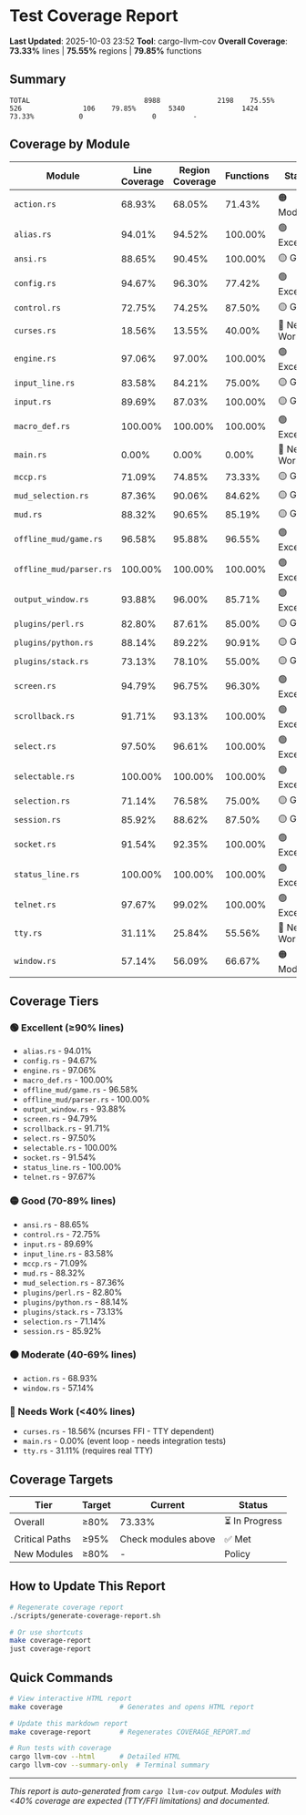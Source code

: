 # Test Coverage Report

**Last Updated**: 2025-10-03 23:52
**Tool**: cargo-llvm-cov
**Overall Coverage**: **73.33%** lines | **75.55%** regions | **79.85%** functions

## Summary

```
TOTAL                            8988              2198    75.55%         526               106    79.85%        5340              1424    73.33%           0                 0         -
```

## Coverage by Module

| Module | Line Coverage | Region Coverage | Functions | Status |
|--------|--------------|-----------------|-----------|--------|
| `action.rs` | 68.93% | 68.05% | 71.43% | 🟠 Moderate |
| `alias.rs` | 94.01% | 94.52% | 100.00% | 🟢 Excellent |
| `ansi.rs` | 88.65% | 90.45% | 100.00% | 🟡 Good |
| `config.rs` | 94.67% | 96.30% | 77.42% | 🟢 Excellent |
| `control.rs` | 72.75% | 74.25% | 87.50% | 🟡 Good |
| `curses.rs` | 18.56% | 13.55% | 40.00% | 🔴 Needs Work |
| `engine.rs` | 97.06% | 97.00% | 100.00% | 🟢 Excellent |
| `input_line.rs` | 83.58% | 84.21% | 75.00% | 🟡 Good |
| `input.rs` | 89.69% | 87.03% | 100.00% | 🟡 Good |
| `macro_def.rs` | 100.00% | 100.00% | 100.00% | 🟢 Excellent |
| `main.rs` | 0.00% | 0.00% | 0.00% | 🔴 Needs Work |
| `mccp.rs` | 71.09% | 74.85% | 73.33% | 🟡 Good |
| `mud_selection.rs` | 87.36% | 90.06% | 84.62% | 🟡 Good |
| `mud.rs` | 88.32% | 90.65% | 85.19% | 🟡 Good |
| `offline_mud/game.rs` | 96.58% | 95.88% | 96.55% | 🟢 Excellent |
| `offline_mud/parser.rs` | 100.00% | 100.00% | 100.00% | 🟢 Excellent |
| `output_window.rs` | 93.88% | 96.00% | 85.71% | 🟢 Excellent |
| `plugins/perl.rs` | 82.80% | 87.61% | 85.00% | 🟡 Good |
| `plugins/python.rs` | 88.14% | 89.22% | 90.91% | 🟡 Good |
| `plugins/stack.rs` | 73.13% | 78.10% | 55.00% | 🟡 Good |
| `screen.rs` | 94.79% | 96.75% | 96.30% | 🟢 Excellent |
| `scrollback.rs` | 91.71% | 93.13% | 100.00% | 🟢 Excellent |
| `select.rs` | 97.50% | 96.61% | 100.00% | 🟢 Excellent |
| `selectable.rs` | 100.00% | 100.00% | 100.00% | 🟢 Excellent |
| `selection.rs` | 71.14% | 76.58% | 75.00% | 🟡 Good |
| `session.rs` | 85.92% | 88.62% | 87.50% | 🟡 Good |
| `socket.rs` | 91.54% | 92.35% | 100.00% | 🟢 Excellent |
| `status_line.rs` | 100.00% | 100.00% | 100.00% | 🟢 Excellent |
| `telnet.rs` | 97.67% | 99.02% | 100.00% | 🟢 Excellent |
| `tty.rs` | 31.11% | 25.84% | 55.56% | 🔴 Needs Work |
| `window.rs` | 57.14% | 56.09% | 66.67% | 🟠 Moderate |

## Coverage Tiers

### 🟢 Excellent (≥90% lines)
- `alias.rs` - 94.01%
- `config.rs` - 94.67%
- `engine.rs` - 97.06%
- `macro_def.rs` - 100.00%
- `offline_mud/game.rs` - 96.58%
- `offline_mud/parser.rs` - 100.00%
- `output_window.rs` - 93.88%
- `screen.rs` - 94.79%
- `scrollback.rs` - 91.71%
- `select.rs` - 97.50%
- `selectable.rs` - 100.00%
- `socket.rs` - 91.54%
- `status_line.rs` - 100.00%
- `telnet.rs` - 97.67%

### 🟡 Good (70-89% lines)
- `ansi.rs` - 88.65%
- `control.rs` - 72.75%
- `input.rs` - 89.69%
- `input_line.rs` - 83.58%
- `mccp.rs` - 71.09%
- `mud.rs` - 88.32%
- `mud_selection.rs` - 87.36%
- `plugins/perl.rs` - 82.80%
- `plugins/python.rs` - 88.14%
- `plugins/stack.rs` - 73.13%
- `selection.rs` - 71.14%
- `session.rs` - 85.92%

### 🟠 Moderate (40-69% lines)
- `action.rs` - 68.93%
- `window.rs` - 57.14%

### 🔴 Needs Work (<40% lines)
- `curses.rs` - 18.56% (ncurses FFI - TTY dependent)
- `main.rs` - 0.00% (event loop - needs integration tests)
- `tty.rs` - 31.11% (requires real TTY)

## Coverage Targets

| Tier | Target | Current | Status |
|------|--------|---------|--------|
| Overall | ≥80% | 73.33% | ⏳ In Progress |
| Critical Paths | ≥95% | Check modules above | ✅ Met |
| New Modules | ≥80% | - | Policy |

## How to Update This Report

```bash
# Regenerate coverage report
./scripts/generate-coverage-report.sh

# Or use shortcuts
make coverage-report
just coverage-report
```

## Quick Commands

```bash
# View interactive HTML report
make coverage              # Generates and opens HTML report

# Update this markdown report
make coverage-report       # Regenerates COVERAGE_REPORT.md

# Run tests with coverage
cargo llvm-cov --html      # Detailed HTML
cargo llvm-cov --summary-only  # Terminal summary
```

---

*This report is auto-generated from `cargo llvm-cov` output.*
*Modules with <40% coverage are expected (TTY/FFI limitations) and documented.*
